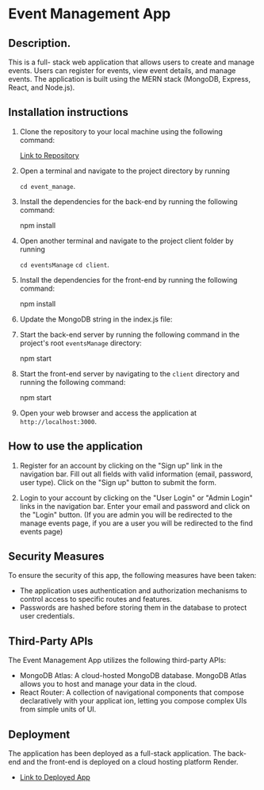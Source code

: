 # Event Management App

## Description.

This is a full- stack web application that allows users to create and manage events. Users can register for events, view event details, and manage events. The application is built using the MERN stack (MongoDB, Express, React, and Node.js).

## Installation instructions

1. Clone the repository to your local machine using the following command:

      [Link to Repository](https://github.com/Keeks87/eventsManage)

2. Open a terminal and navigate to the project directory by running

   `cd event_manage`.

3. Install the dependencies for the back-end by running the following command:

   npm install

4. Open another terminal and navigate to the project client folder by running

   `cd eventsManage`
   `cd client`.

5. Install the dependencies for the front-end by running the following command:

   npm install

6. Update the MongoDB string in the index.js file:

7. Start the back-end server by running the following command in the project's root `eventsManage` directory:

   npm start

8. Start the front-end server by navigating to the `client` directory and running the following command:

   npm start

9. Open your web browser and access the application at `http://localhost:3000`.

## How to use the application

1. Register for an account by clicking on the "Sign up" link in the navigation bar. Fill out all fields with valid information (email, password, user type). Click on the "Sign up" button to submit the form.

2. Login to your account by clicking on the "User Login" or "Admin Login" links in the navigation bar. Enter your email and password and click on the "Login" button. (If you are admin you will be redirected to the manage events page, if you are a user you will be redirected to the find events page)

## Security Measures

To ensure the security of this app, the following measures have been taken:

- The application uses authentication and authorization mechanisms to control access to specific routes and features.
- Passwords are hashed before storing them in the database to protect user credentials.

## Third-Party APIs

The Event Management App utilizes the following third-party APIs:

- MongoDB Atlas: A cloud-hosted MongoDB database. MongoDB Atlas allows you to host and manage your data in the cloud.
- React Router: A collection of navigational components that compose declaratively with your applicat ion, letting you compose complex UIs from simple units of UI.

## Deployment

The application has been deployed as a full-stack application. The back-end and the front-end is deployed on a cloud hosting platform Render.

- [Link to Deployed App](https://eventsmanage-front.onrender.com/)
